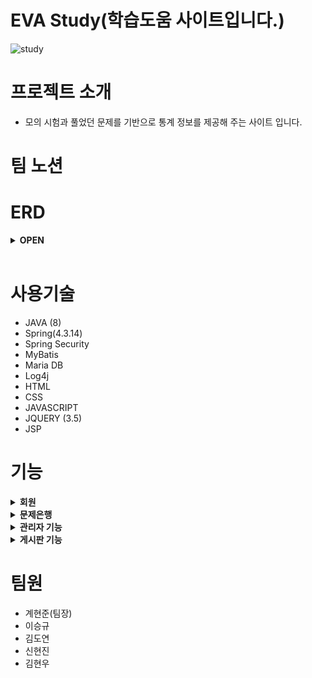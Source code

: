 # EVA Study(학습도움 사이트입니다.)

![study](https://user-images.githubusercontent.com/95573777/220347683-d41e28ce-1a22-465a-8e2c-36253f84ce9c.gif)

# 프로젝트 소개

- 모의 시험과 풀었던 문제를 기반으로 통계 정보를 제공해 주는 사이트 입니다.

# 팀 노션


# ERD
<details>
<summary><strong> OPEN </strong></summary>
<div markdown="1">   
  
![공부사이트](https://user-images.githubusercontent.com/95573777/220412242-d40f2abd-5040-4411-8687-9f8754cecd28.png)

</div>
</details>
</br>

# 사용기술
- JAVA (8)
- Spring(4.3.14)
- Spring Security 
- MyBatis 
- Maria DB 
- Log4j
- HTML 
- CSS 
- JAVASCRIPT 
- JQUERY (3.5)
- JSP

# 기능
<details>
<summary><strong> 회원 </strong></summary>
<div markdown="1">
  
  - 로그인
  - 로그아웃
  - 회원가입
    - 아이디 찾기
    - 비밀번호 찾기
    - 이메일 인증
    - 임시 비밀번호 발급
  
</div>
</details>

<details>
<summary><strong> 문제은행 </strong></summary>
<div markdown="1">   
  
  - 문제 검색 기능
  - 문제 불러오기 기능
  - 문제 풀이 기능
    - 정답률 도출하는 기능
    - 북마크 기능
    - 문제 질문 남기는 기능
    - 잘못된 문제 신고하는 기능
    - 시간 초과시 시험 종료 기능 (타이머 기능)
    - 문제 랜덤으로 한 문제 씩 뽑아오는 기능
  - 체점하는 기능
  - 문제에 맞는 사진 불러오는 기능
  
  
</div>
</details>

<details>
<summary><strong> 관리자 기능 </strong></summary>
<div markdown="1">   
  
 - 문제 만드는 기능
  - 시험 등록하는 기능
  - 문제 등록하는 기능
  - 카테고리 등록하는 기능
  - 문제 일괄 등록하는 기능(엑셀파일 등록하기)
  
  - 문제 관리하는 기능
    - 문제 수정하는 기능
    - 신고 문제 처리하는 기능
  
  - 게시판 관리 기능
    - 게시판 삭제, 복구 하는 기능
    - 신고 처리 기능
  
  - 회원 관리 기능
    - 신고 회원 관리 기능
    - 회원 정보 수정 기능
  
</div>
</details>

<details>
<summary><strong> 게시판 기능 </strong></summary>
<div markdown="1">   
  - 글 작성 기능
    - 사진 등록 기능
  - 글 수정 기능
  - 글 삭제 기능
  - 페이징 
  - 검색기능
  - 좋아요 등록, 삭제
  - 게시글 신고 기능
  - 댓글 (작성, 수정, 삭제, 불러오기)
  
</div>
</details>


# 팀원
- 계현준(팀장)
- 이승규
- 김도연
- 신현진
- 김현우
